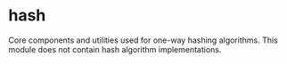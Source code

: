 # hash

Core components and utilities used for one-way hashing algorithms. This module does not contain hash algorithm
implementations.
